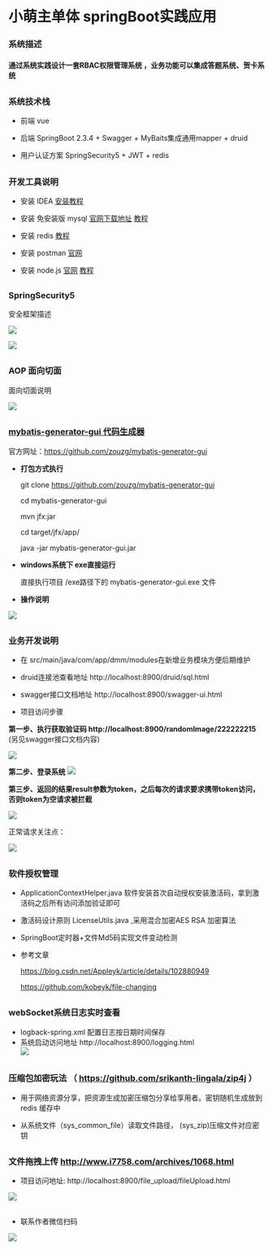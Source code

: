
# 小萌主单体 springBoot实践应用
### 系统描述
#### 通过系统实践设计一套RBAC权限管理系统 ，业务功能可以集成答题系统、贺卡系统
##
### 系统技术栈
* 前端 vue
* 后端 SpringBoot 2.3.4 + Swagger  + MyBaits集成通用mapper  +    druid

* 用户认证方案  SpringSecurity5 + JWT + redis
##
### 开发工具说明
* 安装 IDEA  [安装教程](https://www.jb51.net/article/186186.htm)

* 安装 免安装版 mysql  [官网下载地址](https://dev.mysql.com/downloads/mysql/)    [教程](https://www.cnblogs.com/winton-nfs/p/11524007.html)

* 安装 redis [教程](https://www.redis.net.cn/tutorial/3503.html)
  
* 安装 postman [官网](https://www.postman.com/downloads/)

* 安装 node.js [官网](https://nodejs.org/en/)   [教程](https://blog.csdn.net/muzidigbig/article/details/80493880)
##

### SpringSecurity5

安全框架描述

![](./src/main/resources/markdown/security-1.png)


![](./src/main/resources/markdown/security-2.png)
##

### AOP 面向切面
面向切面说明

![](./src/main/resources/markdown/AOP.png)

##

### [mybatis-generator-gui 代码生成器](https://github.com/zouzg/mybatis-generator-gui)

官方网址：https://github.com/zouzg/mybatis-generator-gui

* **打包方式执行**

     git clone https://github.com/zouzg/mybatis-generator-gui

     cd mybatis-generator-gui

     mvn jfx:jar

     cd target/jfx/app/

     java -jar mybatis-generator-gui.jar

* **windows系统下 exe直接运行**


     直接执行项目 /exe路径下的 mybatis-generator-gui.exe 文件
     
* **操作说明**

![](./src/main/resources/markdown/代码生成器操作.jpg)
##

### 业务开发说明

* 在 src/main/java/com/app/dmm/modules在新增业务模块方便后期维护
* druid连接池查看地址 	http://localhost:8900/druid/sql.html
* swagger接口文档地址 	http://localhost:8900/swagger-ui.html

* 项目访问步骤

**第一步、执行获取验证码 http://localhost:8900/randomImage/222222215** (另见swagger接口文档内容)

![](./src/main/resources/markdown/验证码请求.jpg)

**第二步、登录系统** 
![](./src/main/resources/markdown/系统登录.jpg)


**第三步、返回的结果result参数为token，之后每次的请求要求携带token访问，否则token为空请求被拦截**

![](./src/main/resources/markdown/请求被拦截.jpg)

正常请求关注点：

![](./src/main/resources/markdown/正常请求.jpg)
## 

### 软件授权管理

* ApplicationContextHelper.java 软件安装首次自动授权安装激活码，拿到激活码之后所有访问添加验证即可
* 激活码设计原则  LicenseUtils.java  ,采用混合加密AES RSA 加密算法
* SpringBoot定时器+文件Md5码实现文件变动检测 
* 参考文章

  https://blog.csdn.net/Appleyk/article/details/102880949 
  
  https://github.com/kobeyk/file-changing
##

###  webSocket系统日志实时查看

* logback-spring.xml 配置日志按日期时间保存
* 系统启动访问地址   http://localhost:8900/logging.html  
![](./src/main/resources/markdown/logging.jpg)
##
###  压缩包加密玩法 （ https://github.com/srikanth-lingala/zip4j ）

* 用于网络资源分享，把资源生成加密压缩包分享给享用者。密钥随机生成放到 redis 缓存中

* 从系统文件（sys_common_file）读取文件路径， (sys_zip)压缩文件对应密钥
##

###  **文件拖拽上传**  http://www.i7758.com/archives/1068.html

*  项目访问地址: http://localhost:8900/file_upload/fileUpload.html

![](./src/main/resources/markdown/文件上传.jpg)
##


###
* 联系作者微信扫码

![](./src/main/resources/markdown/名片.png)


